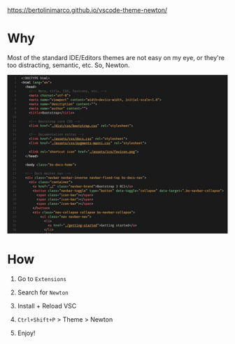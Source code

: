 https://bertolinimarco.github.io/vscode-theme-newton/

# Why
Most of the standard IDE/Editors themes are not easy on my eye, or they're too distracting, semantic, etc.
So, Newton.

![Screenshot](https://raw.githubusercontent.com/bertolinimarco/vscode-theme-newton/master/screenshot.jpg)

# How
1) Go to `Extensions`

2) Search for `Newton`

3) Install + Reload VSC

4) `Ctrl+Shift+P` > Theme > Newton

5) Enjoy!
